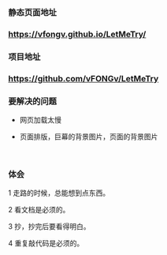 ### 静态页面地址

### https://vfongv.github.io/LetMeTry/

### 项目地址

### https://github.com/vFONGv/LetMeTry

### 要解决的问题

* 网页加载太慢

* 页面排版，巨幕的背景图片，页面的背景图片

  ​

### 体会

1 走路的时候，总能想到点东西。

2 看文档是必须的。

3 抄，抄完后要看得明白。

4 重复敲代码是必须的。